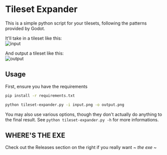 # Tileset Expander

This is a simple python script for your tilesets, following the patterns provided by Godot.

It'll take in a tileset like this:  
![input](https://docs.godotengine.org/en/3.5/_images/autotile_template_2x2.png)

And output a tileset like this:  
![output](https://docs.godotengine.org/en/3.4/_images/autotile_template_3x3_minimal.png)

## Usage

First, ensure you have the requirements

```sh
pip install -r requirements.txt
```

```sh
python tileset-expander.py -i input.png -o output.png
```

You may also use various options, though they don't actually do anything to the final result. See `python tileset-expander.py -h` for more informations.

## WHERE'S THE EXE

Check out the Releases section on the right if you really want _~ the exe ~_
